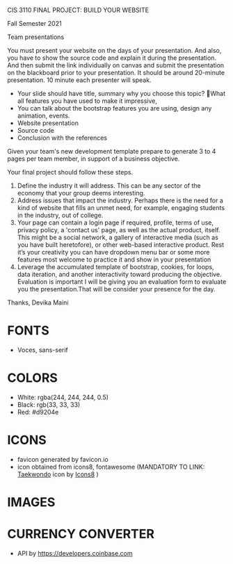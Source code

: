 CIS 3110 FINAL PROJECT: BUILD YOUR WEBSITE

Fall Semester 2021

Team presentations 

You must present your website on the days of your presentation. And also, you have to show the source code and explain it during the presentation. And then submit the link individually on canvas and submit the presentation on the blackboard prior to your presentation. It should be around 20-minute presentation. 10 minute each presenter will speak.

- Your slide should have title, summary why you choose this topic? What all features you have used to make it impressive,
- You can talk about the bootstrap features you are using, design any animation, events.
- Website presentation 
- Source code
- Conclusion with the references

Given your team's new development template prepare to generate 3 to 4 pages per team member, in support of a business objective. 

Your final project should follow these steps. 

1. Define the industry it will address. This can be any sector of the economy that your group deems interesting. 
2. Address issues that impact the industry. Perhaps there is the need for a kind of website that fills an unmet need, for example, engaging students in the industry, out of college. 
3. Your page can contain a login page if required, profile, terms of use, privacy policy, a 'contact us' page, as well as the actual product, itself. This might be a social network, a gallery of interactive media (such as you have built heretofore), or other web-based interactive product. Rest it’s your creativity you can have dropdown menu bar or some more features most welcome to practice it and show in your presentation
4. Leverage the accumulated template of bootstrap, cookies, for loops, data iteration, and another interactivity toward producing the objective. Evaluation is important I will be giving you an evaluation form to evaluate you the presentation.That will be consider your presence for the day. 

Thanks, Devika Maini 


# FONTS
- Voces, sans-serif

# COLORS
- White: rgba(244, 244, 244, 0.5)
- Black: rgb(33, 33, 33)
- Red: #d9204e

# ICONS
- favicon generated by favicon.io
- icon obtained from icons8, fontawesome
(MANDATORY TO LINK:
<a target="_blank" href="https://icons8.com/icon/71285/taekwondo">Taekwondo</a> icon by <a target="_blank" href="https://icons8.com">Icons8</a>
)

# IMAGES

# CURRENCY CONVERTER
- API by https://developers.coinbase.com